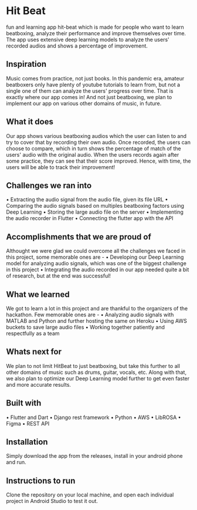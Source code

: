 # Hit Beat

fun and learning app hit-beat which is made for people who want to learn 
beatboxing, analyze their performance and improve themselves over time. The app uses extensive deep learning models to analyze the users' recorded audios and shows a percentage of improvement.

## Inspiration
Music comes from practice, not just books. In this pandemic era, amateur beatboxers only have plenty of youtube tutorials to learn from, but not a single one of them can analyze the users' progress over time. That is exactly where our app comes in! And not just beatboxing, we plan to implement our app on various other domains of music, in future.

## What it does
Our app shows various beatboxing audios which the user can listen to and try to cover that by recording their own audio. Once recorded, the users can choose to compare, which in turn shows the percentage of match of the users' audio with the original audio. When the users records again after some practice, they can see that their score improved. Hence, with time, the users will be able to track their improvement!

## Challenges we ran into
• Extracting the audio signal from the audio file, given its file URL
• Comparing the audio signals based on multiples beatboxing factors using Deep Learning
• Storing the large audio file on the server
• Implementing the audio recorder in Flutter
• Connecting the flutter app with the API

## Accomplishments that we are proud of
Althought we were glad we could overcome all the challenges we faced in this project, some memorable ones are - 
• Developing our Deep Learning model for analyzing audio signals, which was one of the biggest challenge in this project
• Integrating the audio recorded in our app needed quite a bit of research, but at the end was successful!

## What we learned
We got to learn a lot in this project and are thankful to the organizers of the hackathon. Few memorable ones are - 
• Analyzing audio signals with MATLAB and Python and further hosting the same on Heroku
• Using AWS buckets to save large audio files
• Working together patiently and respectfully as a team

## Whats next for
We plan to not limit HitBeat to just beatboxing, but take this further to all other domains of music such as drums, guitar, vocals, etc. Along with that, we also plan to optimize our Deep Learning model further to get even faster and more accurate results.

## Built with
• Flutter and Dart
• Django rest framework
• Python
• AWS
• LibROSA
• Figma
• REST API

## Installation
Simply download the app from the releases, install in your android phone and run.

## Instructions to run
Clone the repository on your local machine, and open each individual project in Android Studio to test it out.
